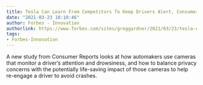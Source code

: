 ```yaml
---
title: Tesla Can Learn From Competitors To Keep Drivers Alert, Consumer Reports Finds
date: "2021-03-23 18:10:46"
author: Forbes - Innovation
authorlink: https://www.forbes.com/sites/greggardner/2021/03/23/tesla-can-learn-from-competitors-to-keep-drivers-alert-consumer-reports-finds/
tags:
- Forbes-Innovation
---
```

A new study from Consumer Reports looks at how automakers use cameras that monitor a driver’s attention and drowsiness, and how to balance privacy concerns with the potentially life-saving impact of those cameras to help re-engage a driver to avoid crashes.